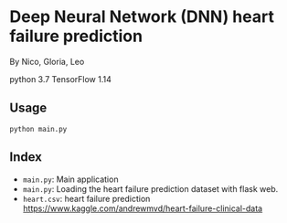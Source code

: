 # Deep Neural Network (DNN) heart failure prediction

By Nico, Gloria, Leo

python 3.7
TensorFlow 1.14

## Usage

`python main.py`

## Index

- `main.py`: Main application
- `main.py`: Loading the heart failure prediction dataset with flask web.
- `heart.csv`: heart failure prediction https://www.kaggle.com/andrewmvd/heart-failure-clinical-data
